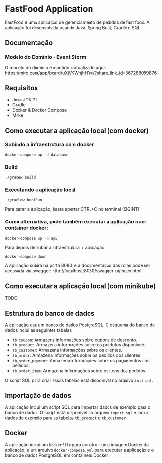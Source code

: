 # FastFood Application

FastFood é uma aplicação de gerenciamento de pedidos de fast food. A aplicação foi desenvolvida usando Java, Spring Boot, Gradle e SQL.

## Documentação

### Modelo do Domínio - Event Storm

O modelo do domínio é mantido e atualizado aqui:
https://miro.com/app/board/uXjVKWnjhHY=/?share_link_id=867288089876

## Requisitos

- Java JDK 21
- Gradle
- Docker & Docker Compose
- Make

## Como executar a aplicação local (com docker)

### Subindo a infraestrutura com docker
```sh
docker-compose up -d database
```

### Build
```sh
./gradew build
```

### Executando a aplicação local
```sh
./gradlew bootRun
```
Para parar a aplicação, basta apertar CTRL+C no terminal (SIGINT)

### Como alternativa, pode também executar a aplicação num container docker:
```sh
docker-compose up -d api
```

Para depois derrubar a infraestrutura + aplicação:
```sh
docker-compose down
```

A aplicação subirá na porta 8080, e a documentação das rotas pode ser acessada via swagger:
http://localhost:8080/swagger-ui/index.html

## Como executar a aplicação local (com minikube)

TODO

## Estrutura do banco de dados

A aplicação usa um banco de dados PostgreSQL. O esquema do banco de dados inclui as seguintes tabelas:

- `tb_coupon`: Armazena informações sobre cupons de desconto.
- `tb_product`: Armazena informações sobre os produtos disponíveis.
- `tb_customer`: Armazena informações sobre os clientes.
- `tb_order`: Armazena informações sobre os pedidos dos clientes.
- `tb_order_payment`: Armazena informações sobre os pagamentos dos pedidos.
- `tb_order_item`: Armazena informações sobre os itens dos pedidos.

O script SQL para criar essas tabelas está disponível no arquivo `init.sql`.

## Importação de dados

A aplicação inclui um script SQL para importar dados de exemplo para o banco de dados. O script está disponível no arquivo `import.sql` e inclui dados de exemplo para as tabelas `tb_product` e `tb_customer`.

## Docker

A aplicação inclui um `Dockerfile` para construir uma imagem Docker da aplicação, e um arquivo `docker-compose.yml` para executar a aplicação e o banco de dados PostgreSQL em containers Docker.